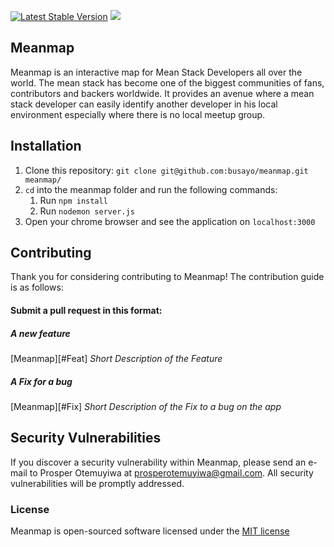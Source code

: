 [![Latest Stable Version](https://poser.pugx.org/busayo/meanmap/v/stable.svg)](https://github.com/busayo/meanmap/releases)
![](https://img.shields.io/badge/unicodeveloper-approved-brightgreen.svg)

## Meanmap

Meanmap is an interactive map for Mean Stack Developers all over the world. The mean stack has become one of the biggest communities of fans, contributors and backers worldwide. It provides an avenue where a mean stack developer can easily identify another developer in his local environment especially where there is no local meetup group.

## Installation

1. Clone this repository: `git clone git@github.com:busayo/meanmap.git meanmap/`
2. `cd` into the meanmap folder and run the following commands:
    1. Run `npm install`
    2. Run `nodemon server.js`
3. Open your chrome browser and see the application on `localhost:3000`


## Contributing

Thank you for considering contributing to Meanmap! The contribution guide is as follows:

#### Submit a pull request in this format:

##### A new feature
[Meanmap][#Feat] *Short Description of the Feature*

##### A Fix for a bug
[Meanmap][#Fix] *Short Description of the Fix to a bug on the app*


## Security Vulnerabilities
If you discover a security vulnerability within Meanmap, please send an e-mail to Prosper Otemuyiwa at prosperotemuyiwa@gmail.com. All security vulnerabilities will be promptly addressed.

### License
Meanmap is open-sourced software licensed under the [MIT license](https://github.com/busayo/meanmap/blob/master/LICENSE)
